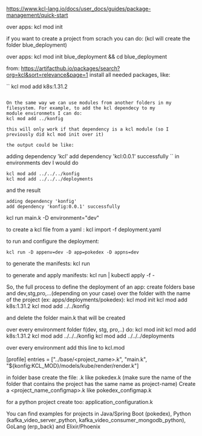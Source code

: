 https://www.kcl-lang.io/docs/user_docs/guides/package-management/quick-start

over apps: kcl mod init

if you want to create a project from scrach you can do: (kcl will create the folder blue_deployment)

over apps: kcl mod init blue_deployment && cd blue_deployment

from: https://artifacthub.io/packages/search?org=kcl&sort=relevance&page=1 install all needed packages, like:

``
kcl mod add k8s:1.31.2
```

On the same way we can use modules from another folders in my filesystem. For example, to add the kcl dependecy to my 
module environmets I can do:
kcl mod add ../konfig

this will only work if that dependency is a kcl module (so I previously did kcl mod init over it)

the output could be like:
```
adding dependency 'kcl'
add dependency 'kcl:0.0.1' successfully
``
in environments dev I would do

```
kcl mod add ../../../konfig
kcl mod add ../../../deployments
```

and the result

```
adding dependency 'konfig'
add dependency 'konfig:0.0.1' successfully
```

kcl run main.k -D environment="dev"

to create a kcl file from a yaml : kcl import -f deployment.yaml

to run and configure the deployment:

```
kcl run -D appenv=dev -D app=pokedex -D appns=dev
```

to generate the manifests:
kcl run

to generate and apply manifests:
kcl run | kubectl apply -f -

So, the full process to define the deployment of an app:
create folders base and dev,stg,pro,...(depending on your case)
over the folder with the name of the project (ex: apps/deployments/pokedex):
kcl mod init
kcl mod add k8s:1.31.2 
kcl mod add ../../konfig

and delete the folder main.k that will be created

over every environment folder f(dev, stg, pro,..) do:
kcl mod init 
kcl mod add k8s:1.31.2 
kcl mod add ../../../konfig 
kcl mod add ../../../deployments 

over every environment add this line to kcl.mod

[profile]
entries = ["../base/<project_name>.k", "main.k", "${konfig:KCL_MOD}/models/kube/render/render.k"]

in folder base create the file: <project-name>.k like pokedex.k
(make sure the name of the folder that contains the project has the same name as project-name)
Create a <project_name_configmap>.k like pokedex_configmap.k

for a python project create too:
application_configuration.k

You can find examples for projects in Java/Spring Boot (pokedex), Python (kafka_video_server_python, kafka_video_consumer_mongodb_python), GoLang (erp_back) and Elixir/Phoenix